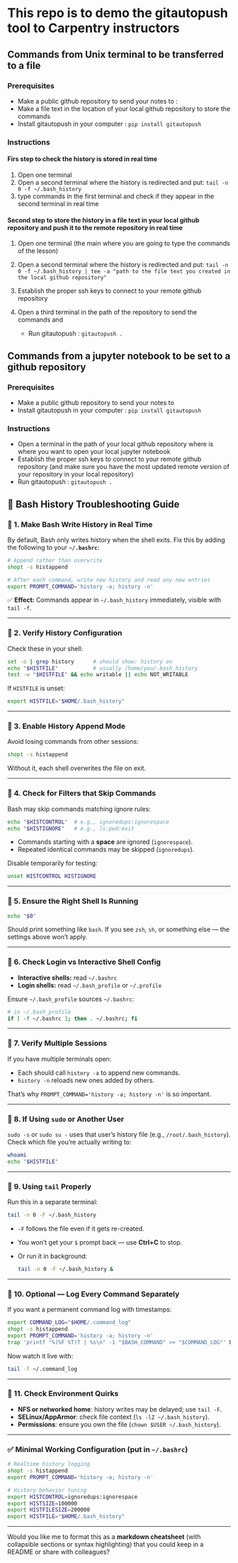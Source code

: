 # This repo is to demo the gitautopush tool to Carpentry instructors 
## Commands from Unix terminal to be transferred to a file

### Prerequisites
- Make a public github repository to send your notes to : 
- Make a file text in the location of your local github repository to store the commands   
- Install gitautopush in your computer : `pip install gitautopush`

### Instructions

#### Firs step to check the history is stored in real time
1. Open one terminal 
2. Open a second terminal where the history is redirected and put: `tail -n 0 -f ~/.bash_history`
3. type commands in the first terminal and check if they appear in the second terminal in real time

#### Second step to store the history in a file text in your local github repository and push it to the remote repository in real time

1. Open one terminal (the main where you are going to type the commands of the lesson)
2. Open a second terminal where the history is redirected and put:
`tail -n 0 -f ~/.bash_history | tee -a "path to the file text you created in the local github repository"` 

3. Establish the proper ssh keys to connect to your remote github repository

4. Open a third terminal in the path of the repository to send the commands and
    - Run gitautopush : `gitautopush .`



## Commands from a jupyter notebook to be set to a github repository 

### Prerequisites
- Make a public github repository to send your notes to
- Install gitautopush in your computer : `pip install gitautopush`


### Instructions
- Open a terminal in the path of your local github repository where is where you want to open your local jupyter notebook 
- Establish the proper ssh keys to connect to your remote github repository (and make sure you have the most updated remote version of your repository in your local repository)
- Run gitautopush : `gitautopush .`

## 🧰 Bash History Troubleshooting Guide

### 🔹 1. Make Bash Write History in Real Time

By default, Bash only writes history when the shell exits.
Fix this by adding the following to your **`~/.bashrc`**:

```bash
# Append rather than overwrite
shopt -s histappend

# After each command, write new history and read any new entries
export PROMPT_COMMAND='history -a; history -n'
```

✅ **Effect:** Commands appear in `~/.bash_history` immediately, visible with `tail -f`.

---

### 🔹 2. Verify History Configuration

Check these in your shell:

```bash
set -o | grep history      # should show: history on
echo "$HISTFILE"           # usually /home/you/.bash_history
test -w "$HISTFILE" && echo writable || echo NOT_WRITABLE
```

If `HISTFILE` is unset:

```bash
export HISTFILE="$HOME/.bash_history"
```

---

### 🔹 3. Enable History Append Mode

Avoid losing commands from other sessions:

```bash
shopt -s histappend
```

Without it, each shell overwrites the file on exit.

---

### 🔹 4. Check for Filters that Skip Commands

Bash may skip commands matching ignore rules:

```bash
echo "$HISTCONTROL"  # e.g., ignoredups:ignorespace
echo "$HISTIGNORE"   # e.g., ls:pwd:exit
```

* Commands starting with a **space** are ignored (`ignorespace`).
* Repeated identical commands may be skipped (`ignoredups`).

Disable temporarily for testing:

```bash
unset HISTCONTROL HISTIGNORE
```

---

### 🔹 5. Ensure the Right Shell Is Running

```bash
echo "$0"
```

Should print something like `bash`.
If you see `zsh`, `sh`, or something else — the settings above won’t apply.

---

### 🔹 6. Check Login vs Interactive Shell Config

* **Interactive shells:** read `~/.bashrc`
* **Login shells:** read `~/.bash_profile` or `~/.profile`

Ensure `~/.bash_profile` sources `~/.bashrc`:

```bash
# in ~/.bash_profile
if [ -f ~/.bashrc ]; then . ~/.bashrc; fi
```

---

### 🔹 7. Verify Multiple Sessions

If you have multiple terminals open:

* Each should call `history -a` to append new commands.
* `history -n` reloads new ones added by others.

That’s why `PROMPT_COMMAND='history -a; history -n'` is so important.

---

### 🔹 8. If Using `sudo` or Another User

`sudo -s` or `sudo su -` uses that user’s history file (e.g., `/root/.bash_history`).
Check which file you’re actually writing to:

```bash
whoami
echo "$HISTFILE"
```

---

### 🔹 9. Using `tail` Properly

Run this in a separate terminal:

```bash
tail -n 0 -F ~/.bash_history
```

* `-F` follows the file even if it gets re-created.
* You won’t get your `$` prompt back — use **Ctrl+C** to stop.
* Or run it in background:

  ```bash
  tail -n 0 -F ~/.bash_history &
  ```

---

### 🔹 10. Optional — Log Every Command Separately

If you want a permanent command log with timestamps:

```bash
export COMMAND_LOG="$HOME/.command_log"
shopt -s histappend
export PROMPT_COMMAND='history -a; history -n'
trap 'printf "%(%F %T)T | %s\n" -1 "$BASH_COMMAND" >> "$COMMAND_LOG"' DEBUG
```

Now watch it live with:

```bash
tail -f ~/.command_log
```

---

### 🔹 11. Check Environment Quirks

* **NFS or networked home**: history writes may be delayed; use `tail -F`.
* **SELinux/AppArmor**: check file context (`ls -lZ ~/.bash_history`).
* **Permissions**: ensure you own the file (`chown $USER ~/.bash_history`).

---

### ✅ Minimal Working Configuration (put in `~/.bashrc`)

```bash
# Realtime history logging
shopt -s histappend
export PROMPT_COMMAND='history -a; history -n'

# History behavior tuning
export HISTCONTROL=ignoredups:ignorespace
export HISTSIZE=100000
export HISTFILESIZE=200000
export HISTFILE="$HOME/.bash_history"
```

---

Would you like me to format this as a **markdown cheatsheet** (with collapsible sections or syntax highlighting) that you could keep in a README or share with colleagues?
